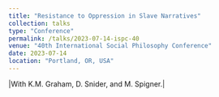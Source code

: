```yaml
---
title: "Resistance to Oppression in Slave Narratives"
collection: talks
type: "Conference"
permalink: /talks/2023-07-14-ispc-40
venue: "40th International Social Philosophy Conference"
date: 2023-07-14
location: "Portland, OR, USA"
---
```


|With K.M. Graham, D. Snider, and M. Spigner.|

<!-- Paper unavailable | Slides unavailable -->